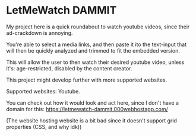 # LetMeWatch DAMMIT

My project here is a quick roundabout to watch youtube videos, since their ad-crackdown is annoying.

You're able to select a media links, and then paste it ito the text-input that will then be quickly analyzed and trimmed to fit the embedded version.

This will allow the user to then watch their desired youtube video, unless it's: age-restricted, disabled by the content creator.

This project might develop further with more supported websites.

Supported websites:
Youtube.

You can check out how it would look and act here, since I don't have a domain for this: https://letmewatch-dammit.000webhostapp.com/

(The website hosting website is a bit bad since it doesn't support grid properties (CSS, and why idk))
